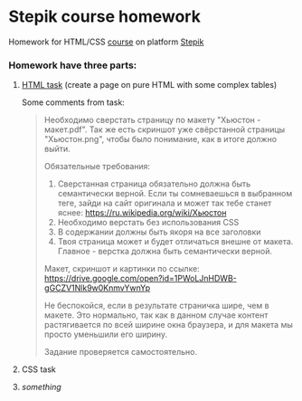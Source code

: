 # Stepik course homework

Homework for HTML/CSS [course](https://stepik.org/course/38218/info) on platform [Stepik](https://stepik.org)

### Homework have three parts:
1. [HTML task](https://stepik.org/lesson/180350/step/1?unit=154968) (create a page on pure HTML with some complex tables) 

    Some comments from task:
    > Необходимо сверстать страницу по  макету "Хьюстон - макет.pdf". Так же есть скриншот уже свёрстанной страницы "Хьюстон.png", чтобы было понимание, как в итоге должно выйти.
    >
    >Обязательные требования:
    > 1. Сверстанная страница обязательно должна быть семантически верной. Если ты сомневаешься в выбранном теге, зайди на сайт оригинала и может так тебе станет яснее: https://ru.wikipedia.org/wiki/Хьюстон
    > 2. Необходимо верстать без использования CSS
    > 3. В содержании должны быть якоря на все заголовки
    > 4. Твоя страница может и будет отличаться внешне от макета. Главное - верстка должна быть семантически верной.
    >
    > Макет, скриншот и картинки по ссылке: https://drive.google.com/open?id=1PWoLJnHDWB-gGCZV1Nlk9w0KnmvYwnYp
    >
    > Не беспокойся, если в результате страничка шире, чем в макете. Это нормально, так как в данном случае контент растягивается по всей ширине окна браузера, и для макета мы просто уменьшили его ширину.
    >
    > Задание проверяется самостоятельно.

2. CSS task
3. *something*